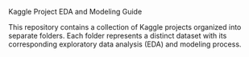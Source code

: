 Kaggle Project EDA and Modeling Guide

This repository contains a collection of Kaggle projects organized into separate folders. Each folder represents a distinct dataset with its corresponding exploratory data analysis (EDA) and modeling process.
